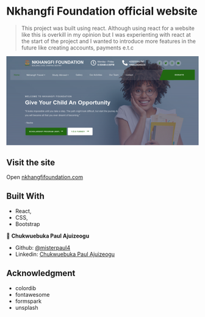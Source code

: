 # Nkhangfi Foundation official website
> This project was built using react. Although using react for a website like this is overkill in my opinion but I was experienting with react at the start of the project and I wanted to introduce more features in the future like creating accounts, payments e.t.c

![screenshot](./screenshot.png)

## Visit the site
Open [nkhangfifoundation.com](https://nkhangfifoundation.com)

## Built With
- React,
- CSS,
- Bootstrap

👤 **Chukwuebuka Paul Ajuizeogu**
- Github: [@misterpaul4](https://github.com/misterpaul4)
- Linkedin: [Chukwuebuka Paul Ajuizeogu](https://www.linkedin.com/in/chukwuebuka-paul-ajuizeogu/)

## Acknowledgment
- colordib
- fontawesome
- formspark
- unsplash